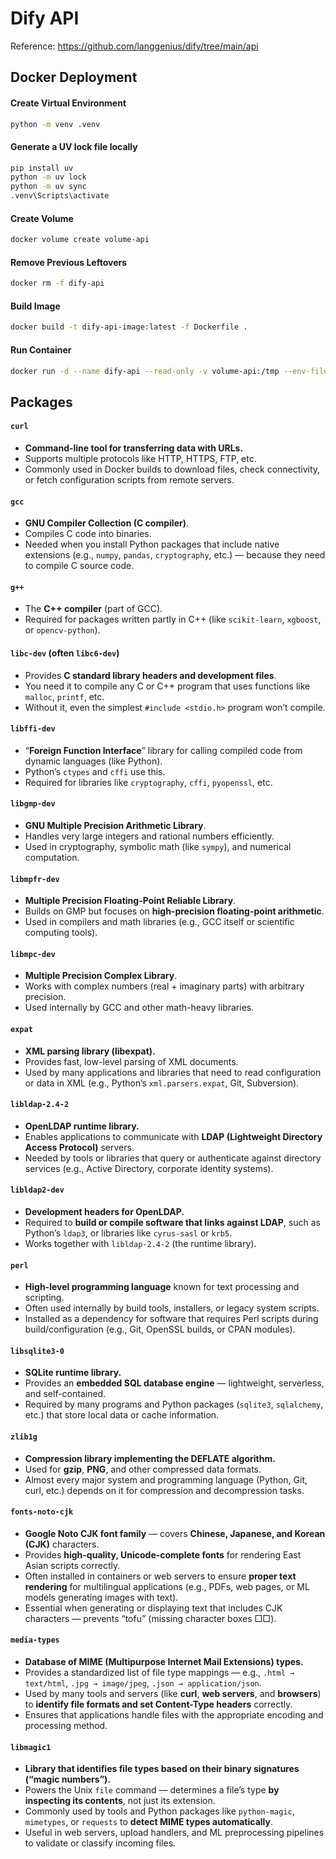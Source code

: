 # Dify API
Reference: https://github.com/langgenius/dify/tree/main/api

## Docker Deployment
#### Create Virtual Environment
```bash
python -m venv .venv
```

#### Generate a UV lock file locally
```bash
pip install uv
python -m uv lock
python -m uv sync
.venv\Scripts\activate
```

#### Create Volume
```bash
docker volume create volume-api
```

#### Remove Previous Leftovers
```bash
docker rm -f dify-api
```

#### Build Image
```bash
docker build -t dify-api-image:latest -f Dockerfile .
```

#### Run Container
```bash
docker run -d --name dify-api --read-only -v volume-api:/tmp --env-file .env -p 5001:8080 dify-api-image:latest
```

## Packages
#### `curl`
- **Command-line tool for transferring data with URLs.**
- Supports multiple protocols like HTTP, HTTPS, FTP, etc.
- Commonly used in Docker builds to download files, check connectivity, or fetch configuration scripts from remote servers.

#### `gcc`
- **GNU Compiler Collection (C compiler)**.
- Compiles C code into binaries.
- Needed when you install Python packages that include native extensions (e.g., `numpy`, `pandas`, `cryptography`, etc.) — because they need to compile C source code.

#### `g++`
- The **C++ compiler** (part of GCC).
- Required for packages written partly in C++ (like `scikit-learn`, `xgboost`, or `opencv-python`).

#### `libc-dev` (often `libc6-dev`)
- Provides **C standard library headers and development files**.
- You need it to compile any C or C++ program that uses functions like `malloc`, `printf`, etc.
- Without it, even the simplest `#include <stdio.h>` program won’t compile.

#### `libffi-dev`
- “**Foreign Function Interface**” library for calling compiled code from dynamic languages (like Python).
- Python’s `ctypes` and `cffi` use this.
- Required for libraries like `cryptography`, `cffi`, `pyopenssl`, etc.

#### `libgmp-dev`
- **GNU Multiple Precision Arithmetic Library**.
- Handles very large integers and rational numbers efficiently.
- Used in cryptography, symbolic math (like `sympy`), and numerical computation.

#### `libmpfr-dev`
- **Multiple Precision Floating-Point Reliable Library**.
- Builds on GMP but focuses on **high-precision floating-point arithmetic**.
- Used in compilers and math libraries (e.g., GCC itself or scientific computing tools).

#### `libmpc-dev`
- **Multiple Precision Complex Library**.
- Works with complex numbers (real + imaginary parts) with arbitrary precision.
- Used internally by GCC and other math-heavy libraries.

#### `expat`
- **XML parsing library (libexpat).**
- Provides fast, low-level parsing of XML documents.
- Used by many applications and libraries that need to read configuration or data in XML (e.g., Python’s `xml.parsers.expat`, Git, Subversion).

#### `libldap-2.4-2`
- **OpenLDAP runtime library.**
- Enables applications to communicate with **LDAP (Lightweight Directory Access Protocol)** servers.
- Needed by tools or libraries that query or authenticate against directory services (e.g., Active Directory, corporate identity systems).

#### `libldap2-dev`
- **Development headers for OpenLDAP.**
- Required to **build or compile software that links against LDAP**, such as Python’s `ldap3`, or libraries like `cyrus-sasl` or `krb5`.
- Works together with `libldap-2.4-2` (the runtime library).

#### `perl`
- **High-level programming language** known for text processing and scripting.
- Often used internally by build tools, installers, or legacy system scripts.
- Installed as a dependency for software that requires Perl scripts during build/configuration (e.g., Git, OpenSSL builds, or CPAN modules).

#### `libsqlite3-0`
- **SQLite runtime library.**
- Provides an **embedded SQL database engine** — lightweight, serverless, and self-contained.
- Required by many programs and Python packages (`sqlite3`, `sqlalchemy`, etc.) that store local data or cache information.

#### `zlib1g`
- **Compression library implementing the DEFLATE algorithm.**
- Used for **gzip**, **PNG**, and other compressed data formats.
- Almost every major system and programming language (Python, Git, curl, etc.) depends on it for compression and decompression tasks.

#### `fonts-noto-cjk`
- **Google Noto CJK font family** — covers **Chinese, Japanese, and Korean (CJK)** characters.
- Provides **high-quality, Unicode-complete fonts** for rendering East Asian scripts correctly.
- Often installed in containers or web servers to ensure **proper text rendering** for multilingual applications (e.g., PDFs, web pages, or ML models generating images with text).
- Essential when generating or displaying text that includes CJK characters — prevents “tofu” (missing character boxes □□).

#### `media-types`
- **Database of MIME (Multipurpose Internet Mail Extensions) types.**
- Provides a standardized list of file type mappings — e.g., `.html → text/html`, `.jpg → image/jpeg`, `.json → application/json`.
- Used by many tools and servers (like **curl**, **web servers**, and **browsers**) to **identify file formats and set Content-Type headers** correctly.
- Ensures that applications handle files with the appropriate encoding and processing method.

#### `libmagic1`
- **Library that identifies file types based on their binary signatures (“magic numbers”).**
- Powers the Unix `file` command — determines a file’s type **by inspecting its contents**, not just its extension.
- Commonly used by tools and Python packages like `python-magic`, `mimetypes`, or `requests` to **detect MIME types automatically**.
- Useful in web servers, upload handlers, and ML preprocessing pipelines to validate or classify incoming files.

